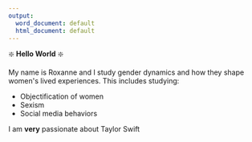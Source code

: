 ```yaml
---
output:
  word_document: default
  html_document: default
---
```

:sparkle: **Hello World** :sparkle:

My name is Roxanne and I study gender dynamics and how they shape women's lived experiences. This includes studying:

- Objectification of women
- Sexism
- Social media behaviors

I am **very** passionate about Taylor Swift


